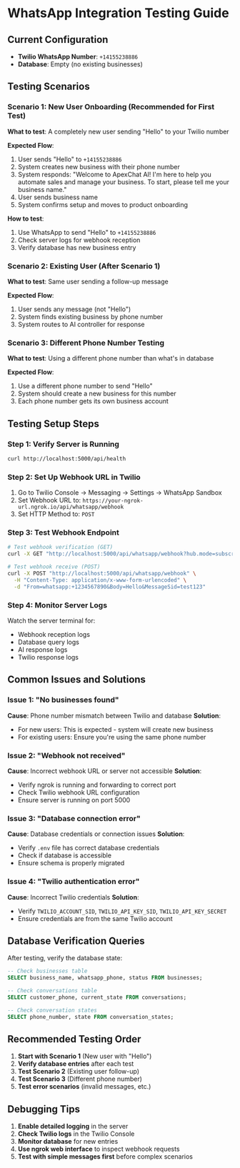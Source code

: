 # WhatsApp Integration Testing Guide

## **Current Configuration**
- **Twilio WhatsApp Number**: `+14155238886`
- **Database**: Empty (no existing businesses)

## **Testing Scenarios**

### **Scenario 1: New User Onboarding (Recommended for First Test)**

**What to test**: A completely new user sending "Hello" to your Twilio number

**Expected Flow**:
1. User sends "Hello" to `+14155238886`
2. System creates new business with their phone number
3. System responds: "Welcome to ApexChat AI! I'm here to help you automate sales and manage your business. To start, please tell me your business name."
4. User sends business name
5. System confirms setup and moves to product onboarding

**How to test**:
1. Use WhatsApp to send "Hello" to `+14155238886`
2. Check server logs for webhook reception
3. Verify database has new business entry

### **Scenario 2: Existing User (After Scenario 1)**

**What to test**: Same user sending a follow-up message

**Expected Flow**:
1. User sends any message (not "Hello")
2. System finds existing business by phone number
3. System routes to AI controller for response

### **Scenario 3: Different Phone Number Testing**

**What to test**: Using a different phone number than what's in database

**Expected Flow**:
1. Use a different phone number to send "Hello"
2. System should create a new business for this number
3. Each phone number gets its own business account

## **Testing Setup Steps**

### **Step 1: Verify Server is Running**
```bash
curl http://localhost:5000/api/health
```

### **Step 2: Set Up Webhook URL in Twilio**
1. Go to Twilio Console → Messaging → Settings → WhatsApp Sandbox
2. Set Webhook URL to: `https://your-ngrok-url.ngrok.io/api/whatsapp/webhook`
3. Set HTTP Method to: `POST`

### **Step 3: Test Webhook Endpoint**
```bash
# Test webhook verification (GET)
curl -X GET "http://localhost:5000/api/whatsapp/webhook?hub.mode=subscribe&hub.challenge=test&hub.verify_token=your_verify_token"

# Test webhook receive (POST)
curl -X POST "http://localhost:5000/api/whatsapp/webhook" \
  -H "Content-Type: application/x-www-form-urlencoded" \
  -d "From=whatsapp:+1234567890&Body=Hello&MessageSid=test123"
```

### **Step 4: Monitor Server Logs**
Watch the server terminal for:
- Webhook reception logs
- Database query logs
- AI response logs
- Twilio response logs

## **Common Issues and Solutions**

### **Issue 1: "No businesses found"**
**Cause**: Phone number mismatch between Twilio and database
**Solution**: 
- For new users: This is expected - system will create new business
- For existing users: Ensure you're using the same phone number

### **Issue 2: "Webhook not received"**
**Cause**: Incorrect webhook URL or server not accessible
**Solution**:
- Verify ngrok is running and forwarding to correct port
- Check Twilio webhook URL configuration
- Ensure server is running on port 5000

### **Issue 3: "Database connection error"**
**Cause**: Database credentials or connection issues
**Solution**:
- Verify `.env` file has correct database credentials
- Check if database is accessible
- Ensure schema is properly migrated

### **Issue 4: "Twilio authentication error"**
**Cause**: Incorrect Twilio credentials
**Solution**:
- Verify `TWILIO_ACCOUNT_SID`, `TWILIO_API_KEY_SID`, `TWILIO_API_KEY_SECRET`
- Ensure credentials are from the same Twilio account

## **Database Verification Queries**

After testing, verify the database state:

```sql
-- Check businesses table
SELECT business_name, whatsapp_phone, status FROM businesses;

-- Check conversations table
SELECT customer_phone, current_state FROM conversations;

-- Check conversation states
SELECT phone_number, state FROM conversation_states;
```

## **Recommended Testing Order**

1. **Start with Scenario 1** (New user with "Hello")
2. **Verify database entries** after each test
3. **Test Scenario 2** (Existing user follow-up)
4. **Test Scenario 3** (Different phone number)
5. **Test error scenarios** (invalid messages, etc.)

## **Debugging Tips**

1. **Enable detailed logging** in the server
2. **Check Twilio logs** in the Twilio Console
3. **Monitor database** for new entries
4. **Use ngrok web interface** to inspect webhook requests
5. **Test with simple messages first** before complex scenarios 